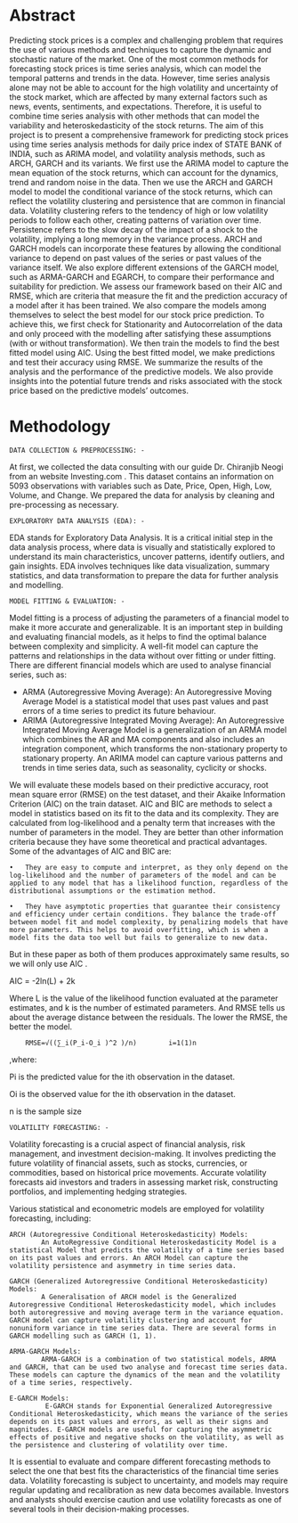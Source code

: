 # Abstract

Predicting stock prices is a complex and challenging problem that requires the use of various methods and techniques to capture the dynamic and stochastic nature of the market. One of the most common methods for forecasting stock prices is time series analysis, which can model the temporal patterns and trends in the data. However, time series analysis alone may not be able to account for the high volatility and uncertainty of the stock market, which are affected by many external factors such as news, events, sentiments, and expectations. Therefore, it is useful to combine time series analysis with other methods that can model the variability and heteroskedasticity of the stock returns.
The aim of this project is to present a comprehensive framework for predicting stock prices using time series analysis methods for daily price index of STATE BANK of INDIA, such as ARIMA model, and volatility analysis methods, such as ARCH, GARCH and its variants. We first use the ARIMA model to capture the mean equation of the stock returns, which can account for the dynamics, trend and random noise in the data. Then we use the ARCH and GARCH model to model the conditional variance of the stock returns, which can reflect the volatility clustering and persistence that are common in financial data. Volatility clustering refers to the tendency of high or low volatility periods to follow each other, creating patterns of variation over time. Persistence refers to the slow decay of the impact of a shock to the volatility, implying a long memory in the variance process. ARCH and GARCH models can incorporate these features by allowing the conditional variance to depend on past values of the series or past values of the variance itself. 
We also explore different extensions of the GARCH model, such as ARMA-GARCH and EGARCH, to compare their performance and suitability for prediction. We assess our framework based on their AIC and RMSE, which are criteria that measure the fit and the prediction accuracy of a model after it has been trained. We also compare the models among themselves to select the best model for our stock price prediction. 
To achieve this, we first check for Stationarity and Autocorrelation of the data and only proceed with the modelling after satisfying these assumptions (with or without transformation). We then train the models to find the best fitted model using AIC. Using the best fitted model, we make predictions and test their accuracy using RMSE. We summarize the results of the analysis and the performance of the predictive models. We also provide insights into the potential future trends and risks associated with the stock price based on the predictive models’ outcomes.	

# Methodology

	DATA COLLECTION & PREPROCESSING: - 
At first, we collected the data consulting with our guide Dr. Chiranjib Neogi from an website Investing.com . This dataset contains an information on 5093 observations with variables such as Date, Price, Open, High, Low, Volume, and Change. We prepared the data for analysis by cleaning and pre-processing as necessary.

	EXPLORATORY DATA ANALYSIS (EDA): - 
EDA stands for Exploratory Data Analysis. It is a critical initial step in the data analysis process, where data is visually and statistically explored to understand its main characteristics, uncover patterns, identify outliers, and gain insights. EDA involves techniques like data visualization, summary statistics, and data transformation to prepare the data for further analysis and modelling. 

	MODEL FITTING & EVALUATION: -
Model fitting is a process of adjusting the parameters of a financial model to make it more accurate and generalizable. It is an important step in building and evaluating financial models, as it helps to find the optimal balance between complexity and simplicity. A well-fit model can capture the patterns and relationships in the data without over fitting or under fitting. 
There are different financial models which are used to analyse financial series, such as:
-  ARMA (Autoregressive Moving Average): An Autoregressive Moving Average Model is a statistical model that uses past values and past errors of a time series to predict its future behaviour.
-  ARIMA (Autoregressive Integrated Moving Average):  An Autoregressive Integrated Moving Average Model is a generalization of an ARMA model which combines the AR and MA components and also includes an integration component, which transforms the non-stationary property to stationary property. An ARIMA model can capture various patterns and trends in time series data, such as seasonality, cyclicity or shocks. 

We will evaluate these models based on their predictive accuracy, root mean square error (RMSE) on the test dataset, and their Akaike Information Criterion (AIC) on the train dataset. AIC and BIC are methods to select a model in statistics based on its fit to the data and its complexity. They are calculated from log-likelihood and a penalty term that increases with the number of parameters in the model. They are better than other information criteria because they have some theoretical and practical advantages.
	Some of the advantages of AIC and BIC are:

	•	They are easy to compute and interpret, as they only depend on the log-likelihood and the number of parameters of the model and can be applied to any model that has a likelihood function, regardless of the distributional assumptions or the estimation method.

	•	They have asymptotic properties that guarantee their consistency and efficiency under certain conditions. They balance the trade-off between model fit and model complexity, by penalizing models that have more parameters. This helps to avoid overfitting, which is when a model fits the data too well but fails to generalize to new data.
But in these paper as both of them produces approximately same results, so we will only use AIC .

AIC = -2ln(L)  + 2k

Where L is the value of the likelihood function evaluated at the parameter estimates, and k is the number of estimated parameters. 
And RMSE tells us about the average distance between the residuals. The lower the RMSE, the better the model.
 
 		RMSE=√((∑_i(P_i-O_i )^2 )/n) 		i=1(1)n		

,where:	

Pi is the predicted value for the ith observation in the dataset.

Oi is the observed value for the ith  observation in the dataset.

n is the sample size

 
 	VOLATILITY FORECASTING: -

Volatility forecasting is a crucial aspect of financial analysis, risk management, and investment decision-making. It involves predicting the future volatility of financial assets, such as stocks, currencies, or commodities, based on historical price movements. Accurate volatility forecasts aid investors and traders in assessing market risk, constructing portfolios, and implementing hedging strategies.

Various statistical and econometric models are employed for volatility forecasting, including:

	ARCH (Autoregressive Conditional Heteroskedasticity) Models: 
            An AutoRegressive Conditional Heteroskedasticity Model is a statistical Model that predicts the volatility of a time series based on its past values and errors. An ARCH Model can capture the volatility persistence and asymmetry in time series data.

	GARCH (Generalized Autoregressive Conditional Heteroskedasticity) Models:  
            A Generalisation of ARCH model is the Generalized Autoregressive Conditional Heteroskedasticity model, which includes both autoregressive and moving average term in the variance equation. GARCH model can capture volatility clustering and account for nonuniform variance in time series data. There are several forms in GARCH modelling such as GARCH (1, 1).

	ARMA-GARCH Models: 
            ARMA-GARCH is a combination of two statistical models, ARMA and GARCH, that can be used two analyse and forecast time series data. These models can capture the dynamics of the mean and the volatility of a time series, respectively.

	E-GARCH Models: 
             E-GARCH stands for Exponential Generalized Autoregressive Conditional Heteroskedasticity, which means the variance of the series depends on its past values and errors, as well as their signs and magnitudes. E-GARCH models are useful for capturing the asymmetric effects of positive and negative shocks on the volatility, as well as the persistence and clustering of volatility over time.

It is essential to evaluate and compare different forecasting methods to select the one that best fits the characteristics of the financial time series data. Volatility forecasting is subject to uncertainty, and models may require regular updating and recalibration as new data becomes available. Investors and analysts should exercise caution and use volatility forecasts as one of several tools in their decision-making processes.

